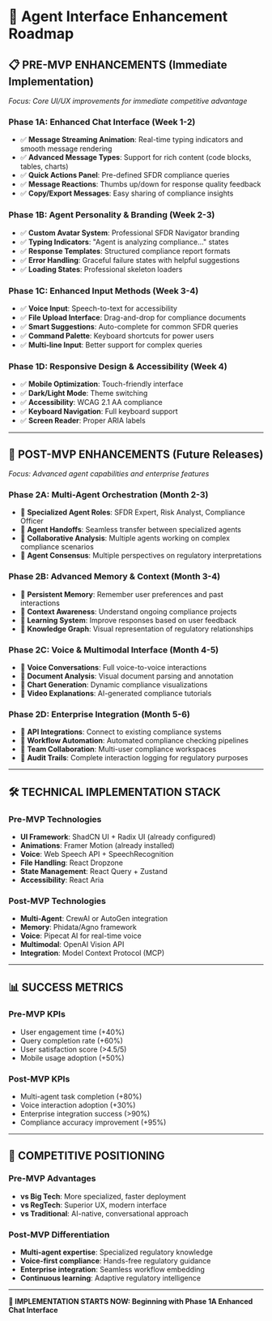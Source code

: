 # 🚀 Agent Interface Enhancement Roadmap

## 📋 **PRE-MVP ENHANCEMENTS** (Immediate Implementation)
*Focus: Core UI/UX improvements for immediate competitive advantage*

### **Phase 1A: Enhanced Chat Interface (Week 1-2)**
- ✅ **Message Streaming Animation**: Real-time typing indicators and smooth message rendering
- ✅ **Advanced Message Types**: Support for rich content (code blocks, tables, charts)
- ✅ **Quick Actions Panel**: Pre-defined SFDR compliance queries
- ✅ **Message Reactions**: Thumbs up/down for response quality feedback
- ✅ **Copy/Export Messages**: Easy sharing of compliance insights

### **Phase 1B: Agent Personality & Branding (Week 2-3)**
- ✅ **Custom Avatar System**: Professional SFDR Navigator branding
- ✅ **Typing Indicators**: "Agent is analyzing compliance..." states
- ✅ **Response Templates**: Structured compliance report formats
- ✅ **Error Handling**: Graceful failure states with helpful suggestions
- ✅ **Loading States**: Professional skeleton loaders

### **Phase 1C: Enhanced Input Methods (Week 3-4)**
- ✅ **Voice Input**: Speech-to-text for accessibility
- ✅ **File Upload Interface**: Drag-and-drop for compliance documents
- ✅ **Smart Suggestions**: Auto-complete for common SFDR queries
- ✅ **Command Palette**: Keyboard shortcuts for power users
- ✅ **Multi-line Input**: Better support for complex queries

### **Phase 1D: Responsive Design & Accessibility (Week 4)**
- ✅ **Mobile Optimization**: Touch-friendly interface
- ✅ **Dark/Light Mode**: Theme switching
- ✅ **Accessibility**: WCAG 2.1 AA compliance
- ✅ **Keyboard Navigation**: Full keyboard support
- ✅ **Screen Reader**: Proper ARIA labels

---

## 🎯 **POST-MVP ENHANCEMENTS** (Future Releases)
*Focus: Advanced agent capabilities and enterprise features*

### **Phase 2A: Multi-Agent Orchestration (Month 2-3)**
- 🔄 **Specialized Agent Roles**: SFDR Expert, Risk Analyst, Compliance Officer
- 🔄 **Agent Handoffs**: Seamless transfer between specialized agents
- 🔄 **Collaborative Analysis**: Multiple agents working on complex compliance scenarios
- 🔄 **Agent Consensus**: Multiple perspectives on regulatory interpretations

### **Phase 2B: Advanced Memory & Context (Month 3-4)**
- 🔄 **Persistent Memory**: Remember user preferences and past interactions
- 🔄 **Context Awareness**: Understand ongoing compliance projects
- 🔄 **Learning System**: Improve responses based on user feedback
- 🔄 **Knowledge Graph**: Visual representation of regulatory relationships

### **Phase 2C: Voice & Multimodal Interface (Month 4-5)**
- 🔄 **Voice Conversations**: Full voice-to-voice interactions
- 🔄 **Document Analysis**: Visual document parsing and annotation
- 🔄 **Chart Generation**: Dynamic compliance visualizations
- 🔄 **Video Explanations**: AI-generated compliance tutorials

### **Phase 2D: Enterprise Integration (Month 5-6)**
- 🔄 **API Integrations**: Connect to existing compliance systems
- 🔄 **Workflow Automation**: Automated compliance checking pipelines
- 🔄 **Team Collaboration**: Multi-user compliance workspaces
- 🔄 **Audit Trails**: Complete interaction logging for regulatory purposes

---

## 🛠️ **TECHNICAL IMPLEMENTATION STACK**

### **Pre-MVP Technologies**
- **UI Framework**: ShadCN UI + Radix UI (already configured)
- **Animations**: Framer Motion (already installed)
- **Voice**: Web Speech API + SpeechRecognition
- **File Handling**: React Dropzone
- **State Management**: React Query + Zustand
- **Accessibility**: React Aria

### **Post-MVP Technologies**
- **Multi-Agent**: CrewAI or AutoGen integration
- **Memory**: Phidata/Agno framework
- **Voice**: Pipecat AI for real-time voice
- **Multimodal**: OpenAI Vision API
- **Integration**: Model Context Protocol (MCP)

---

## 📊 **SUCCESS METRICS**

### **Pre-MVP KPIs**
- User engagement time (+40%)
- Query completion rate (+60%)
- User satisfaction score (>4.5/5)
- Mobile usage adoption (+50%)

### **Post-MVP KPIs**
- Multi-agent task completion (+80%)
- Voice interaction adoption (+30%)
- Enterprise integration success (>90%)
- Compliance accuracy improvement (+95%)

---

## 🎯 **COMPETITIVE POSITIONING**

### **Pre-MVP Advantages**
- **vs Big Tech**: More specialized, faster deployment
- **vs RegTech**: Superior UX, modern interface
- **vs Traditional**: AI-native, conversational approach

### **Post-MVP Differentiation**
- **Multi-agent expertise**: Specialized regulatory knowledge
- **Voice-first compliance**: Hands-free regulatory guidance
- **Enterprise integration**: Seamless workflow embedding
- **Continuous learning**: Adaptive regulatory intelligence

---

**🚀 IMPLEMENTATION STARTS NOW: Beginning with Phase 1A Enhanced Chat Interface**